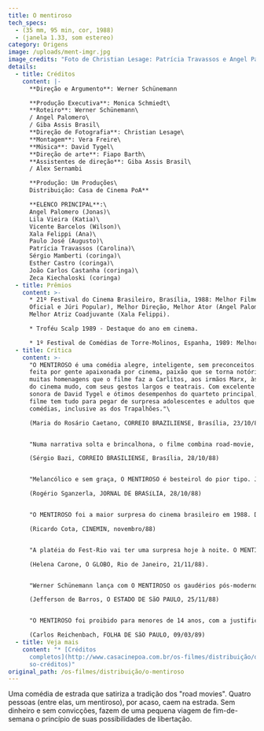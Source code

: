 ```yaml
---
title: O mentiroso
tech_specs:
  - (35 mm, 95 min, cor, 1988)
  - (janela 1.33, som estereo)
category: Origens
image: /uploads/ment-imgr.jpg
image_credits: "Foto de Christian Lesage: Patrícia Travassos e Angel Palomero"
details:
  - title: Créditos
    content: |-
      **Direção e Argumento**: Werner Schünemann

      **Produção Executiva**: Monica Schmiedt\
      **Roteiro**: Werner Schünemann\
      / Angel Palomero\
      / Giba Assis Brasil\
      **Direção de Fotografia**: Christian Lesage\
      **Montagem**: Vera Freire\
      **Música**: David Tygel\
      **Direção de arte**: Fiapo Barth\
      **Assistentes de direção**: Giba Assis Brasil\
      / Alex Sernambi

      **Produção: Um Produções\
      Distribuição: Casa de Cinema PoA**

      **ELENCO PRINCIPAL**:\
      Angel Palomero (Jonas)\
      Lila Vieira (Katia)\
      Vicente Barcelos (Wilson)\
      Xala Felippi (Ana)\
      Paulo José (Augusto)\
      Patrícia Travassos (Carolina)\
      Sérgio Mamberti (coringa)\
      Esther Castro (coringa)\
      João Carlos Castanha (coringa)\
      Zeca Kiechaloski (coringa)
  - title: Prêmios
    content: >-
      * 21º Festival do Cinema Brasileiro, Brasília, 1988: Melhor Filme (Júri
      Oficial e Júri Popular), Melhor Direção, Melhor Ator (Angel Palomero) e
      Melhor Atriz Coadjuvante (Xala Felippi).

      * Troféu Scalp 1989 - Destaque do ano em cinema.

      * 1º Festival de Comédias de Torre-Molinos, Espanha, 1989: Melhor ator (Angel Palomero).
  - title: Crítica
    content: >-
      "O MENTIROSO é uma comédia alegre, inteligente, sem preconceitos. E mais:
      feita por gente apaixonada por cinema, paixão que se torna notória nas
      muitas homenagens que o filme faz a Carlitos, aos irmãos Marx, às comédias
      do cinema mudo, com seus gestos largos e teatrais. Com excelente trilha
      sonora de David Tygel e ótimos desempenhos do quarteto principal, (...) o
      filme tem tudo para pegar de surpresa adolescentes e adultos que gostam de
      comédias, inclusive as dos Trapalhões."\

      (Maria do Rosário Caetano, CORREIO BRAZILIENSE, Brasília, 23/10/88)


      "Numa narrativa solta e brincalhona, o filme combina road-movie, comédia, grand-guignol, drama, thriller e aventura. (...) A mistura deu certo especialmente porque contou com uma trama bem urdida que nunca cai na falta de credibilidade, inclusive nos momentos mais inusitados. Schünemann não dispensa pitadas de non-sense e surrealismo. E há pelo menos duas ou três gagues impagáveis, como a cena em que Jonas desaparece dentro de um vaso sanitário. (...) Divertido e simpático, suavemente amargo e desprovido de concessões mercadológicas, o filme é bem servido pela música de David Tygel e pelos cortes precisos de Vera Freire."\

      (Sérgio Bazi, CORREIO BRASILIENSE, Brasília, 28/10/88)


      "Melancólico e sem graça, O MENTIROSO é besteirol do pior tipo. Já não se pode falar em falta de talento, mas de doença mesmo. Difícil suportar algo pior, onde quase tudo dá errado. A certa altura do desperdício, um dos engraçadinhos desabafa: 'Não sou o único incompetente aqui dentro'. Toda regra tem exceção: além de Sérgio Mamberti (em vários papéis), salvam-se da empreitada o músico, o fotógrafo e a montadora. E há uma atriz nata, no papel de Kátia. O resto é paisagem."\

      (Rogério Sganzerla, JORNAL DE BRASíLIA, 28/10/88)


      "O MENTIROSO foi a maior surpresa do cinema brasileiro em 1988. Depois de ser escandalosamente rejeitado no Festival de Gramado, o filme explodiu no Rio-Cine e no Festival de Brasília. Demonstrando um talento surpreendente para a comédia, (...) dosando o humor escrachado com pitadas de romance e aventura, Schünemann realiza o que muito bem definiu o ccineasta Guilherme de Almeida Prado: 'um EASY RIDER dirigido pelo Jerry Lewis'."\

      (Ricardo Cota, CINEMIN, novembro/88)


      "A platéia do Fest-Rio vai ter uma surpresa hoje à noite. O MENTIROSO, filme do gaúcho Werner Schünemann, cinco vezes premiado em Brasília no início do mês, é um estranho no ninho da cinematografia brasileira. Tão estranho quanto ousado. Quem imaginaria um road movie nos pampas, com personagens guiando uma comédia de absoluto nonsense? A história que o filme conta é inverossímil. Serve apenas de pretexto para que se encadeiem gags hilariantes, cenas do mais puro pastelão, muita abobrinha e um desfecho trágico - elemento fundamental a qualquer road movie que se preze. (...) O MENTIROSO pega o espectador pelo inusitado. Na estrada de mão dupla que é o filme, fica o reconhecimento de que sopram do sul ares de renovação."\

      (Helena Carone, O GLOBO, Rio de Janeiro, 21/11/88).


      "Werner Schünemann lança com O MENTIROSO os gaudérios pós-modernos. (...) Os quatro jovens de Porto Alegre se inspiram - como o diretor - no moderno cinema americano, mas as raízes da viagem não estão em Hollywood, e sim no próprio pampa. A viagem é o grande mito inconsciente dos gaúchos e das gaúchas, todos mais ou menos gaudérios - mesmo quando usam blue jeans. O filme de Schünemann é um deboche só, vivido de bolicho em bolichos modernos (hotéis, motéis, churrascarias, estalagens provisórias enfim). (...) Depois uma cínica solução para Jonas, o mentiroso, que parte com o dinheiro e a mulher no rumo... talvez do Canadá. Se alguém chegar a Ottawa e encontrar uma 'churrascaria gaúcha', não se surpreenda: pode ser mais um final do excelente filme de Werner Schünemann."\

      (Jefferson de Barros, O ESTADO DE SãO PAULO, 25/11/88)


      "O MENTIROSO foi proibido para menores de 14 anos, com a justificativa de possuir 'situações de criminalidade', eufemismo dos senhores censores na tentativa de limitar o público de um filme saborosamente subversivo, que sugere, conscientemente ou não, idéias libertárias. (..) A virtude que deve irritar os detratores deste filme gaúcho é que Werner Schünemann não é um pós-moderno careta. Mais que um inventário de citações e homenagens ao 'road-movie', O MENTIROSO é uma bem-humorada elegia à liberdade."\

      (Carlos Reichenbach, FOLHA DE SãO PAULO, 09/03/89)
  - title: Veja mais
    content: "* [Créditos
      completos](http://www.casacinepoa.com.br/os-filmes/distribuição/o-mentiro\
      so-créditos)"
original_path: /os-filmes/distribuição/o-mentiroso
---
```

Uma comédia de estrada que satiriza a tradição dos "road movies". Quatro pessoas (entre elas, um mentiroso), por acaso, caem na estrada. Sem dinheiro e sem convicções, fazem de uma pequena viagem de fim-de-semana o princípio de suas possibilidades de libertação.